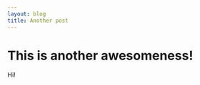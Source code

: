 ```yaml
---
layout: blog
title: Another post
---
```


This is another awesomeness!
============================

Hi!